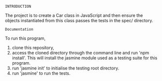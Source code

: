
	INTRODUCTION

The project is to create a Car class in JavaScript and then ensure the objects instantiated from this class passes the tests in the spec/ directory.


	Documentation

To run this program, 
1. clone this repository, 
2. access the cloned directory through the command line and run 'npm install'. This will install the jasmine module used as a testing suite for this program.
3. run 'jasmine init' to initialise the testing root directory.
4. run 'jasmine' to run the tests.
